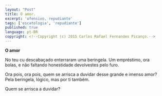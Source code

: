 ```yaml
---
layout: "Post"
title: O amor.
excerpt: 'ofensivo, repudiante'
tags: ['escatologia', 'repudiante']
published: true
language: pt-BR
copyright: <!--Copyright (c) 2015 Carlos Rafael Fernandes Picanço.-->
---
```

**O amor**

No teu cu descabaçado
enterraram uma beringela.
Um empréstimo, ora bolas,
e não faltando honestidade
devolvestes pelo furo.

Ora pois, ora pois,
quem se arrisca a duvidar
desse grande e imenso amor?
Pela beringela, lógico,
mas por ti também.

Quem se arrisca a duvidar?